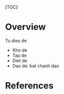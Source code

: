 [TOC]

# Overview
Tu dieu de
- Kho de
- Tap de
- Diet de
- Dao de: bat chanh dao

# References

[1]: https://www.quora.com/Is-Buddhism-a-religion-or-philosophy
[2]: https://en.wikipedia.org/wiki/Buddhism
